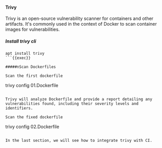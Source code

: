 #### Trivy

Trivy is an open-source vulnerability scanner for containers and other artifacts. It's commonly used in the context of Docker to scan container images for vulnerabilities. 

##### Install trivy cli

```
apt install trivy
```{{exec}}

#####nScan Dockerfiles

Scan the first dockerfile
```
trivy config 01.Dockerfile
```{{exec}}

Trivy will analyze Dockerfile and provide a report detailing any vulnerabilities found, including their severity levels and identifiers.

Scan the fixed dockerfile
```
trivy config 02.Dockerfile
```{{exec}}

In the last section, we will see how to integrate trivy with CI.